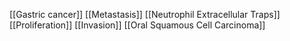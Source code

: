 [[Gastric cancer]]
[[Metastasis]]
[[Neutrophil Extracellular Traps]]
[[Proliferation]]
[[Invasion]]
[[Oral Squamous Cell Carcinoma]]
